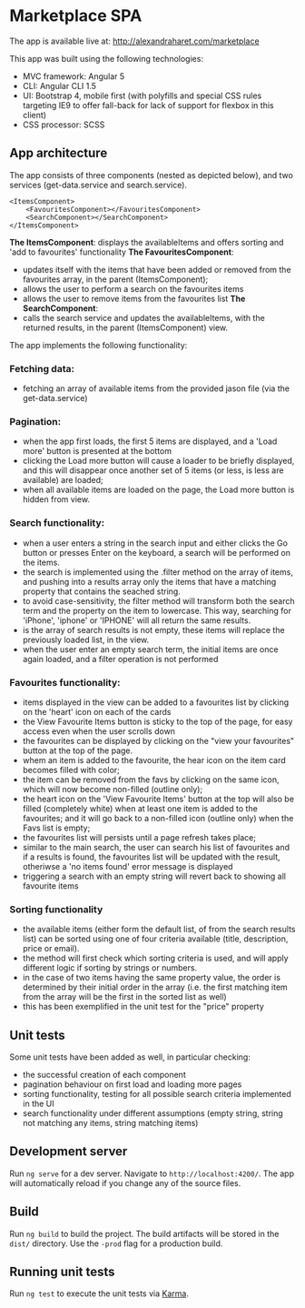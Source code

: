 # Marketplace SPA

The app is available live at: http://alexandraharet.com/marketplace

This app was built using the following technologies:
- MVC framework: Angular 5
- CLI: Angular CLI 1.5
- UI: Bootstrap 4, mobile first (with polyfills and special CSS rules targeting IE9 to offer fall-back for lack of support for flexbox in this client)
- CSS processor: SCSS

## App architecture
The app consists of three components (nested as depicted below), and two services (get-data.service and search.service).

```
<ItemsComponent>
    <FavouritesComponent></FavouritesComponent>
    <SearchComponent></SearchComponent>
</ItemsComponent>
```

**The ItemsComponent**: displays the availableItems and offers sorting and 'add to favourites' functionality
**The FavouritesComponent**:
- updates itself with the items that have been added or removed from the favourites array, in the parent (ItemsComponent);
- allows the user to perform a search on the favourites items
- allows the user to remove items from the favourites list
**The SearchComponent**:
- calls the search service and updates the availableItems, with the returned results, in the parent (ItemsComponent) view.

The app implements the following functionality:

### Fetching data:
- fetching an array of available items from the provided jason file (via the get-data.service)

### Pagination:
- when the app first loads, the first 5 items are displayed, and a 'Load more' button is presented at the bottom
- clicking the Load more button will cause a loader to be briefly displayed, and this will disappear once another set of 5 items (or less, is less are available) are loaded;
- when all available items are loaded on the page, the Load more button is hidden from view.

### Search functionality:
- when a user enters a string in the search input and either clicks the Go button or presses Enter on the keyboard, a search will be performed on the items.
- the search is implemented using the .filter method on the array of items, and pushing into a results array only the items that have a matching property that contains the seached string.
- to avoid case-sensitivity, the filter method will transform both the search term and the property on the item to lowercase. This way, searching for 'iPhone', 'iphone' or 'IPHONE' will all return the same results.
- is the array of search results is not empty, these items will replace the previously loaded list, in the view.
- when the user enter an empty search term, the initial items are once again loaded, and a filter operation is not performed

### Favourites functionality:
- items displayed in the view can be added to a favourites list by clicking on the 'heart' icon on each of the cards
- the View Favourite Items button is sticky to the top of the page, for easy access even when the user scrolls down
- the favourites can be displayed by clicking on the "view your favourites" button at the top of the page.
- whem an item is added to the favourite, the hear icon on the item card becomes filled with color;
- the item can be removed from the favs by clicking on the same icon, which will now become non-filled (outline only);
- the heart icon on the 'View Favourite Items' button at the top will also be filled (completely white) when at least one item is added to the favourites; and it will go back to a non-filled icon (outline only) when the Favs list is empty;
- the favourites list will persists until a page refresh takes place;
- similar to the main search, the user can search his list of favourites and if a results is found, the favourites list will be updated with the result, otheriwse a 'no items found' error message is displayed
- triggering a search with an empty string will revert back to showing all favourite items

### Sorting functionality
- the available items (either form the default list, of from the search results list) can be sorted using one of four criteria available (title, description, price or email).
- the method will first check which sorting criteria is used, and will apply different logic if sorting by strings or numbers.
- in the case of two items having the same property value, the order is determined by their initial order in the array (i.e. the first matching item from the array will be the first in the sorted list as well)
- this has been exemplified in the unit test for the "price" property

## Unit tests

Some unit tests have been added as well, in particular checking:
- the successful creation of each component
- pagination behaviour on first load and loading more pages
- sorting functionality, testing for all possible search criteria implemented in the UI
- search functionality under different assumptions (empty string, string not matching any items, string matching items)



## Development server

Run `ng serve` for a dev server. Navigate to `http://localhost:4200/`. The app will automatically reload if you change any of the source files.

## Build

Run `ng build` to build the project. The build artifacts will be stored in the `dist/` directory. Use the `-prod` flag for a production build.

## Running unit tests

Run `ng test` to execute the unit tests via [Karma](https://karma-runner.github.io).

